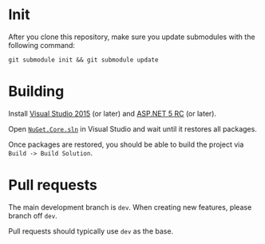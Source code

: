 # Init

After you clone this repository, make sure you update submodules with the following command:

```
git submodule init && git submodule update
```

# Building

Install [Visual Studio 2015](https://www.visualstudio.com/) (or later) and [ASP.NET 5 RC](https://get.asp.net/) (or later).

Open [`NuGet.Core.sln`](NuGet.Core.sln) in Visual Studio and wait until it restores all packages.

Once packages are restored, you should be able to build the project via `Build -> Build Solution`.

# Pull requests

The main development branch is `dev`. When creating new features, please branch off `dev`.

Pull requests should typically use `dev` as the base.